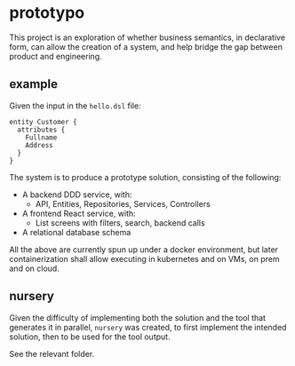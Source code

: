 # prototypo

This project is an exploration of 
whether business semantics, 
in declarative form,
can allow the creation of a system,
and help bridge the gap between
product and engineering.

## example

Given the input in the `hello.dsl` file:

```
entity Customer {
  attributes {
    Fullname
    Address
  }
}
```

The system is to produce a prototype solution,
consisting of the following:

* A backend DDD service, with:
  * API, Entities, Repositories, Services, Controllers
* A frontend React service, with:
  * List screens with filters, search, backend calls
* A relational database schema

All the above are currently spun up
under a docker environment, 
but later containerization shall 
allow executing in kubernetes and on VMs, 
on prem and on cloud.

## nursery

Given the difficulty of implementing both the solution
and the tool that generates it in parallel,
`nursery` was created, to first implement 
the intended solution, then to be used
for the tool output.

See the relevant folder.


